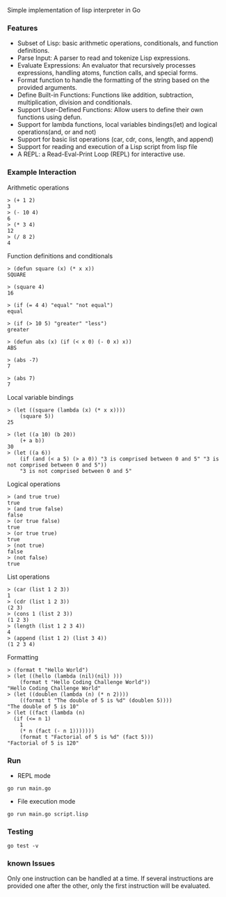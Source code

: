 Simple implementation of lisp interpreter in Go

### Features

- Subset of Lisp: basic arithmetic operations, conditionals, and function definitions.
- Parse Input: A parser to read and tokenize Lisp expressions.
- Evaluate Expressions: An evaluator that recursively processes expressions, handling atoms, function calls, and special forms.
- Format function to handle the formatting of the string based on the provided arguments.
- Define Built-in Functions: Functions like addition, subtraction, multiplication, division and conditionals.
- Support User-Defined Functions: Allow users to define their own functions using defun.
- Support for lambda functions, local variables bindings(let) and logical operations(and, or and not)
- Support for basic list operations (car, cdr, cons, length, and append)
- Support for reading and execution of a Lisp script from lisp file
- A REPL: a Read-Eval-Print Loop (REPL) for interactive use.

### Example Interaction
Arithmetic operations
````
> (+ 1 2)
3
> (- 10 4)
6
> (* 3 4)
12
> (/ 8 2)
4
````


Function definitions and conditionals
````
> (defun square (x) (* x x))
SQUARE

> (square 4)
16

> (if (= 4 4) "equal" "not equal")
equal

> (if (> 10 5) "greater" "less")
greater

> (defun abs (x) (if (< x 0) (- 0 x) x))
ABS

> (abs -7)
7

> (abs 7)
7

````

Local variable bindings
````
> (let ((square (lambda (x) (* x x))))
    (square 5))
25

> (let ((a 10) (b 20))
    (+ a b))
30
> (let ((a 6))
    (if (and (< a 5) (> a 0)) "3 is comprised between 0 and 5" "3 is not comprised between 0 and 5"))
    "3 is not comprised between 0 and 5"
````


Logical operations
````
> (and true true)
true
> (and true false)
false
> (or true false)
true
> (or true true)
true
> (not true)
false
> (not false)
true
````


List operations
````
> (car (list 1 2 3))
1
> (cdr (list 1 2 3))
(2 3)
> (cons 1 (list 2 3))
(1 2 3)
> (length (list 1 2 3 4))
4 
> (append (list 1 2) (list 3 4))
(1 2 3 4)
````

Formatting
````
> (format t "Hello World")
> (let ((hello (lambda (nil)(nil) )))
    (format t "Hello Coding Challenge World"))
"Hello Coding Challenge World"
> (let ((doublen (lambda (n) (* n 2))))
    ((format t "The double of 5 is %d" (doublen 5))))
"The double of 5 is 10"
> (let ((fact (lambda (n)
  (if (<= n 1)
    1
    (* n (fact (- n 1)))))))
    (format t "Factorial of 5 is %d" (fact 5)))
"Factorial of 5 is 120"
````


### Run

- REPL mode
````
go run main.go
````

- File execution mode
````
go run main.go script.lisp
````

### Testing
````
go test -v
````


### known Issues
Only one instruction can be handled at a time. If several instructions are provided one after the other, only the first instruction will be evaluated.
